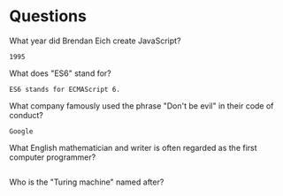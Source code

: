 # Questions

What year did Brendan Eich create JavaScript?

```
1995
```

What does "ES6" stand for?

```
ES6 stands for ECMAScript 6. 
```

What company famously used the phrase "Don't be evil" in their code of conduct?

```
Google
```

What English mathematician and writer is often regarded as the first computer programmer?

```

```

Who is the "Turing machine" named after?

```

```
